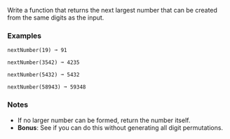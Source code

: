 Write a function that returns the next largest number that can be created from the same digits as the input.


### Examples ###
    nextNumber(19) ➞ 91

    nextNumber(3542) ➞ 4235

    nextNumber(5432) ➞ 5432

    nextNumber(58943) ➞ 59348


### Notes ###
*   If no larger number can be formed, return the number itself.
*   **Bonus**: See if you can do this without generating all digit permutations.